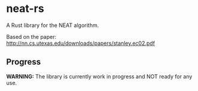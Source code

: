 
# neat-rs

A Rust library for the NEAT algorithm.

Based on the paper:
<http://nn.cs.utexas.edu/downloads/papers/stanley.ec02.pdf>

## Progress

**WARNING:** The library is currently work in progress and NOT ready for any use.

